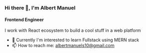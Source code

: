### Hi there 👋, I'm Albert Manuel
#### Frontend Engineer

I work with React ecosystem to build a cool stuff in a web platform

- 🌱 Currently I'm interested to learn Fullstack using MERN stack
- 📫 How to reach me: albertmanuels10@gmail.com


 

